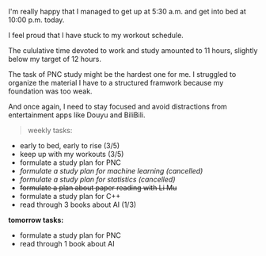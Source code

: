 I'm really happy that I managed to get up at 5:30 a.m. and get into bed at 10:00 p.m. today.

I feel proud that I have stuck to my workout schedule.

The cululative time devoted to work and study amounted to 11 hours, slightly below my target of 12 hours.

The task of PNC study might be the hardest one for me. I struggled to organize the material I have to a structured framwork because my foundation was too weak.

And once again, I need to stay focused and avoid distractions from entertainment apps like Douyu and BiliBili.

> weekly tasks:
+ early to bed, early to rise (3/5)
+ keep up with my workouts (3/5)
+ formulate a study plan for PNC
+ *formulate a study plan for machine learning (cancelled)*
+ *formulate a study plan for statistics (cancelled)*
+ ~~formulate a plan about paper reading with Li Mu~~
+ formulate a study plan for C++
+ read through 3 books about AI (1/3)

**tomorrow tasks:**
- formulate a study plan for PNC
- read through 1 book about AI
